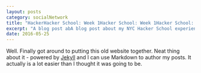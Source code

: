 ```yaml
---
layout: posts
category: socialNetwork
title: "HackerHacker School: Week 1Hacker School: Week 1Hacker School: Week 1Hacker School: Week 1Hacker School: Week 1 School: Week 1"
excerpt: "A blog post abA blog post about my NYC Hacker School experienceA blog post about my NYC Hacker School experienceA blog post about my NYC Hacker School experienceA blog post about my NYC Hacker School experienceout my NYC Hacker School experience -- Week 1."
date: 2016-05-25
---
```


Well. Finally got around to putting this old website together. Neat thing about it - powered by [Jekyll](http://jekyllrb.com) and I can use Markdown to author my posts. It actually is a lot easier than I thought it was going to be.
